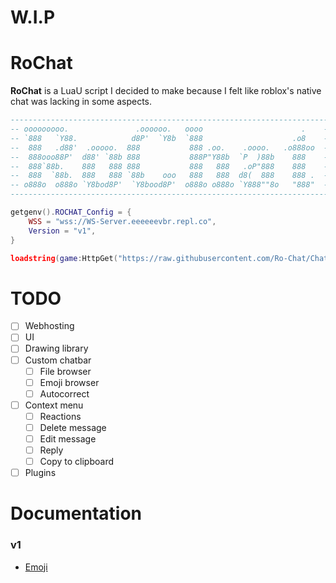 # W.I.P

# RoChat
**RoChat** is a LuaU script I decided to make because I felt like roblox's native chat was lacking in some aspects.

```lua
------------------------------------------------------------------------
-- ooooooooo.               .oooooo.   oooo                      .    --
-- `888   `Y88.            d8P'  `Y8b  `888                    .o8    --
--  888   .d88'  .ooooo.  888           888 .oo.    .oooo.   .o888oo  --
--  888ooo88P'  d88' `88b 888           888P"Y88b  `P  )88b    888    --
--  888`88b.    888   888 888           888   888   .oP"888    888    --
--  888  `88b.  888   888 `88b    ooo   888   888  d8(  888    888 .  --
-- o888o  o888o `Y8bod8P'  `Y8bood8P'  o888o o888o `Y888""8o   "888"  --
------------------------------------------------------------------------

getgenv().ROCHAT_Config = {
    WSS = "wss://WS-Server.eeeeeevbr.repl.co",
    Version = "v1",
}

loadstring(game:HttpGet("https://raw.githubusercontent.com/Ro-Chat/Chat/main/Loader.lua"))()
```

# TODO
 - [ ] Webhosting
 - [ ] UI
  - [ ] Drawing library
  - [ ] Custom chatbar
     - [ ] File browser
     - [ ] Emoji browser
     - [ ] Autocorrect
  - [ ] Context menu
     - [ ] Reactions
     - [ ] Delete message
     - [ ] Edit message
     - [ ] Reply
     - [ ] Copy to clipboard
 - [ ] Plugins

# Documentation
 ### v1
 * [Emoji](/Documentation/v1/Emojis.md)
